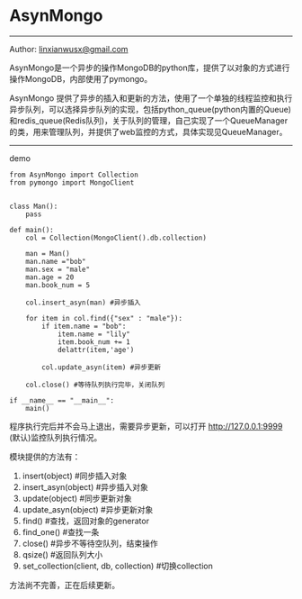 ﻿# AsynMongo

---
Author: linxianwusx@gmail.com

AsynMongo是一个异步的操作MongoDB的python库，提供了以对象的方式进行操作MongoDB，内部使用了pymongo。

AsynMongo 提供了异步的插入和更新的方法，使用了一个单独的线程监控和执行异步队列，可以选择异步队列的实现，包括python_queue(python内置的Queue)和redis_queue(Redis队列)，关于队列的管理，自己实现了一个QueueManager的类，用来管理队列，并提供了web监控的方式，具体实现见QueueManager。

---

demo

```{python}
from AsynMongo import Collection
from pymongo import MongoClient


class Man():
    pass

def main():
    col = Collection(MongoClient().db.collection)

    man = Man()
    man.name ="bob"
    man.sex = "male"
    man.age = 20
    man.book_num = 5

    col.insert_asyn(man) #异步插入

    for item in col.find({"sex" : "male"}):
        if item.name = "bob":
            item.name = "lily"
            item.book_num += 1
            delattr(item,'age')

        col.update_asyn(item) #异步更新

    col.close() #等待队列执行完毕，关闭队列

if __name__ == "__main__":
    main()
```

程序执行完后并不会马上退出，需要异步更新，可以打开 http://127.0.0.1:9999 (默认)监控队列执行情况。

模块提供的方法有：

1. insert(object) #同步插入对象
2. insert_asyn(object) #异步插入对象
3. update(object) #同步更新对象
4. update_asyn(object) #异步更新对象
5. find() #查找，返回对象的generator
6. find_one() #查找一条
7. close() #异步不等待空队列，结束操作
8. qsize() #返回队列大小
9. set_collection(client, db, collection) #切换collection

方法尚不完善，正在后续更新。